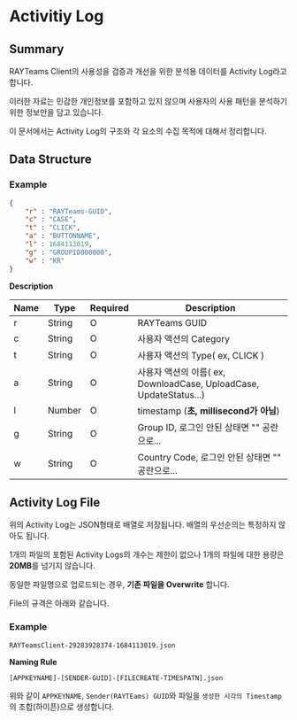 # Activitiy Log

## Summary

RAYTeams Client의 사용성을 검증과 개선을 위한 분석용 데이터를 Activity Log라고 합니다.

이러한 자료는 민감한 개인정보를 포함하고 있지 않으며 사용자의 사용 패턴을 분석하기 위한 정보만을 담고 있습니다.

이 문서에서는 Activity Log의 구조와 각 요소의 수집 목적에 대해서 정리합니다.

## Data Structure

### Example

```JSON
{
    "r" : "RAYTeams-GUID",
    "c" : "CASE",
    "t" : "CLICK",
    "a" : "BUTTONNAME",
    "l" : 1684113019,
    "g" : "GROUPID000000",
    "w" : "KR"
}
```

**Description**

| Name | Type | Required | Description |
| --- | --- | --- | --- |
| r | String | O | RAYTeams GUID  |
| c | String | O | 사용자 액션의 Category  |
| t | String | O  | 사용자 액션의 Type( ex, CLICK )  |
| a | String | O  | 사용자 액션의 이름( ex, DownloadCase, UploadCase, UpdateStatus...)  |
| l | Number | O  | timestamp (**초, millisecond가 아님**)  |
| g | String | O  | Group ID, 로그인 안된 상태면 "" 공란으로...  |
| w | String | O  | Country Code, 로그인 안된 상태면 "" 공란으로...  |

## Activity Log File

위의 Activity Log는 JSON형태로 배열로 저장됩니다. 배열의 우선순의는 특정하지 않아도 됩니다.

1개의 파일의 포함된 Activity Logs의 개수는 제한이 없으나 1개의 파일에 대한 용량은 **20MB**를 넘기지 않습니다.

동일한 파일명으로 업로드되는 경우, **기존 파일을 Overwrite** 합니다.

File의 규격은 아래와 같습니다.

### Example

```RAYTeamsClient-29283928374-1684113019.json```

**Naming Rule**

```[APPKEYNAME]-[SENDER-GUID]-[FILECREATE-TIMESPATN].json```

위와 같이 ```APPKEYNAME```, ```Sender(RAYTEams) GUID```와 파일을 ```생성한 시각의 Timestamp```의 조합(하이픈)으로 생성합니다.